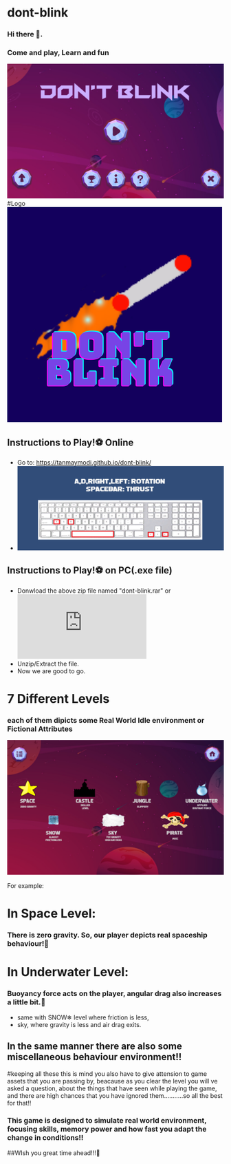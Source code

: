 # dont-blink
### Hi there 👋.

### Come and play, Learn and fun
![Game](https://github.com/tanmaymodi/dont-blink/blob/main/db1.png)
#Logo
![logo](https://github.com/tanmaymodi/dont-blink/blob/main/logo.png)

## Instructions to Play!⚽ Online

- Go to: https://tanmaymodi.github.io/dont-blink/
- ![Controls](https://github.com/tanmaymodi/dont-blink/blob/main/db2.png)

## Instructions to Play!⚽ on PC(.exe file)

- Donwload the above zip file named "dont-blink.rar" or ![click here](https://github.com/tanmaymodi/dont-blink/raw/main/dont-blink.rar)
- Unzip/Extract the file.
- Now we are good to go.


# 7 Different Levels
### each of them dipicts some Real World Idle environment or Fictional Attributes
![Level Map](https://github.com/tanmaymodi/dont-blink/blob/main/db3.png)

For example:
# In Space Level:
### There is zero gravity. So, our player depicts real spaceship behaviour!🚀

# In Underwater Level:
### Buoyancy force acts on the player, angular drag also increases a little bit.🌊

- same with SNOW❄ level where friction is less, 
- sky, where gravity is less and air drag exits.

## In the same manner there are also some miscellaneous behaviour environment!!

#keeping all these this is mind you also have to give attension to game assets that you are passing by, beacause as you clear the level you will ve asked a question, about the things that have seen while playing the game, and there are high chances that you have ignored them...........so all the best for that!!

### This game is designed to simulate real world environment, focusing skills, memory power and how fast you adapt the change in conditions!!

##WIsh you great time ahead!!!👋
